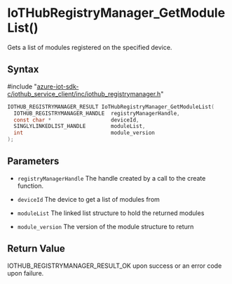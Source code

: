 # IoTHubRegistryManager_GetModuleList()

Gets a list of modules registered on the specified device.

## Syntax

\#include "[azure-iot-sdk-c/iothub_service_client/inc/iothub_registrymanager.h](../iot-c-ref-iothub-registrymanager-h.md)"  
```C
IOTHUB_REGISTRYMANAGER_RESULT IoTHubRegistryManager_GetModuleList(
  IOTHUB_REGISTRYMANAGER_HANDLE  registryManagerHandle,
  const char *                   deviceId,
  SINGLYLINKEDLIST_HANDLE        moduleList,
  int                            module_version
);
```

## Parameters
* `registryManagerHandle` The handle created by a call to the create function. 

* `deviceId` The device to get a list of modules from 

* `moduleList` The linked list structure to hold the returned modules 

* `module_version` The version of the module structure to return

## Return Value
IOTHUB_REGISTRYMANAGER_RESULT_OK upon success or an error code upon failure.

